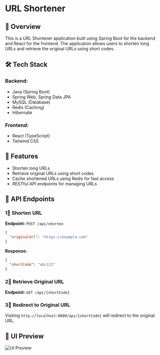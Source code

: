 # URL Shortener

## 📌 Overview

This is a URL Shortener application built using Spring Boot for the backend and React for the frontend. The application allows users to shorten long URLs and retrieve the original URLs using short codes.

## 🛠️ Tech Stack

### **Backend:**
- Java (Spring Boot)
- Spring Web, Spring Data JPA
- MySQL (Database)
- Redis (Caching)
- Hibernate

### **Frontend:**
- React (TypeScript)
- Tailwind CSS


## 🎯 Features
- Shorten long URLs
- Retrieve original URLs using short codes
- Cache shortened URLs using Redis for fast access
- RESTful API endpoints for managing URLs

## 🔗 API Endpoints

### 1⃣ Shorten URL

**Endpoint:** `POST /api/shorten`

```json
{
  "originalUrl": "https://example.com"
}
```

**Response:**

```json
{
  "shortCode": "abc123"
}
```

### 2⃣ Retrieve Original URL

**Endpoint:** `GET /api/{shortCode}`

### 3⃣ Redirect to Original URL

Visiting `http://localhost:8080/api/{shortCode}` will redirect to the original URL.

## 🎨 UI Preview

![UI Preview](https://drive.google.com/uc?export=view&id=159a8HRtW7WseBTVH1AiiEmfIl68N-APC)

